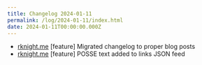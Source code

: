 ```yaml
---
title: Changelog 2024-01-11
permalink: /log/2024-01-11/index.html
date: 2024-01-11T00:00:00.000Z
---
```


- [rknight.me](https://rknight.me) [feature] Migrated changelog to proper blog posts
- [rknight.me](https://rknight.me) [feature] POSSE text added to links JSON feed